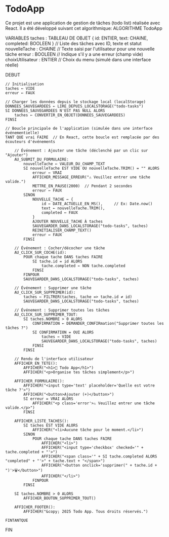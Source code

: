 # TodoApp
Ce projet est une application de gestion de tâches (todo list) réalisée avec React.
Il a été développé suivant cet algorithmique:
ALGORITHME TodoApp

VARIABLES
    taches : TABLEAU DE OBJET { id: ENTIER, text: CHAINE, completed: BOOLEEN }  // Liste des tâches avec ID, texte et statut
    nouvelleTache : CHAINE       // Texte saisi par l'utilisateur pour une nouvelle tâche
    erreur : BOOLEEN             // Indique s'il y a une erreur (champ vide)
    choixUtilisateur : ENTIER    // Choix du menu (simulé dans une interface réelle)

DEBUT

    // Initialisation
    taches ← VIDE
    erreur ← FAUX

    // Charger les données depuis le stockage local (localStorage)
    DONNEES_SAUVEGARDEES ← LIRE_DEPUIS_LOCALSTORAGE("todo-tasks")
    SI DONNEES_SAUVEGARDEES N'EST PAS NULL ALORS
        taches ← CONVERTIR_EN_OBJET(DONNEES_SAUVEGARDEES)
    FINSI

    // Boucle principale de l'application (simulée dans une interface événementielle)
    TANT QUE vrai FAIRE  // En React, cette boucle est remplacée par des écouteurs d'événements

        // Événement : Ajouter une tâche (déclenché par un clic sur "Ajouter")
        AU_SUBMIT_DU_FORMULAIRE:
            nouvelleTache ← VALEUR_DU_CHAMP_TEXT
            SI nouvelleTache EST VIDE OU nouvelleTache.TRIM() = "" ALORS
                erreur ← VRAI
                AFFICHER_MESSAGE_ERREUR("⚠️ Veuillez entrer une tâche valide.")
                METTRE_EN_PAUSE(2000)  // Pendant 2 secondes
                erreur ← FAUX
            SINON
                NOUVELLE_TACHE ← {
                    id ← DATE_ACTUELLE_EN_MS(),     // Ex: Date.now()
                    text ← nouvelleTache.TRIM(),
                    completed ← FAUX
                }
                AJOUTER NOUVELLE_TACHE À taches
                SAUVEGARDER_DANS_LOCALSTORAGE("todo-tasks", taches)
                REINITIALISER_CHAMP_TEXT()
                erreur ← FAUX
            FINSI

        // Événement : Cocher/décocher une tâche
        AU_CLICK_SUR_COCHE(id):
            POUR chaque tache DANS taches FAIRE
                SI tache.id = id ALORS
                    tache.completed ← NON tache.completed
                FINSI
            FINPOUR
            SAUVEGARDER_DANS_LOCALSTORAGE("todo-tasks", taches)

        // Événement : Supprimer une tâche
        AU_CLICK_SUR_SUPPRIMER(id):
            taches ← FILTRER(taches, tache => tache.id ≠ id)
            SAUVEGARDER_DANS_LOCALSTORAGE("todo-tasks", taches)

        // Événement : Supprimer toutes les tâches
        AU_CLICK_SUR_SUPPRIMER_TOUT:
            SI taches.NOMBRE > 0 ALORS
                CONFIRMATION ← DEMANDER_CONFIRmation("Supprimer toutes les tâches ?")
                SI CONFIRMATION = OUI ALORS
                    taches ← VIDE
                    SAUVEGARDER_DANS_LOCALSTORAGE("todo-tasks", taches)
                FINSI
            FINSI

        // Rendu de l'interface utilisateur
        AFFICHER_EN_TETE():
            AFFICHER("<h1>📝 Todo App</h1>")
            AFFICHER("<p>Organise tes tâches simplement</p>")

        AFFICHER_FORMULAIRE():
            AFFICHER("<input type='text' placeholder='Quelle est votre tâche ?'>")
            AFFICHER("<button>Ajouter (+)</button>")
            SI erreur = VRAI ALORS
                AFFICHER("<p class='error'>⚠️ Veuillez entrer une tâche valide.</p>")
            FINSI

        AFFICHER_LISTE_TACHES():
            SI taches EST VIDE ALORS
                AFFICHER("<li>Aucune tâche pour le moment.</li>")
            SINON
                POUR chaque tache DANS taches FAIRE
                    AFFICHER("<li>")
                    AFFICHER("<input type='checkbox' checked='" + tache.completed + "'>")
                    AFFICHER("<span class='" + SI tache.completed ALORS "completed" + "'>" + tache.text + "</span>")
                    AFFICHER("<button onclick='supprimer(" + tache.id + ")'>🗑️</button>")
                    AFFICHER("</li>")
                FINPOUR
            FINSI

        SI taches.NOMBRE > 0 ALORS
            AFFICHER_BOUTON_SUPPRIMER_TOUT()

        AFFICHER_FOOTER():
            AFFICHER("&copy; 2025 Todo App. Tous droits réservés.")

    FINTANTQUE

FIN
